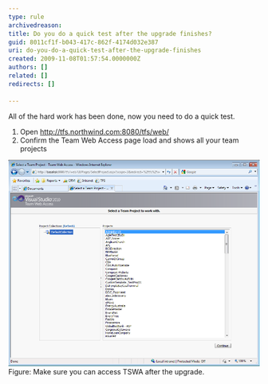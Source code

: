 ```yaml
---
type: rule
archivedreason: 
title: Do you do a quick test after the upgrade finishes?
guid: 8011cf1f-b043-417c-862f-4174d032e387
uri: do-you-do-a-quick-test-after-the-upgrade-finishes
created: 2009-11-08T01:57:54.0000000Z
authors: []
related: []
redirects: []

---
```


All of the hard work has been done, now you need to do a quick test.

1. Open http://tfs.northwind.com:8080/tfs/web/
2. Confirm the Team Web Access page load and shows all your team projects

![](QuickTestAfterUpgrade.png) 
<font class="ms-rteCustom-FigureNormal">Figure: Make sure you can access TSWA after the upgrade.</font>


<!--endintro-->
